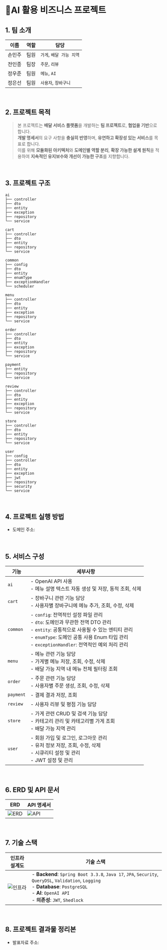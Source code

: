 # 📱AI 활용 비즈니스 프로젝트

## 1. 팀 소개

| **이름**   | **역할**   | **담당**                     |
|------------|------------|-------------------------------|
| 손민주      | 팀원       | `가게`, `배달 가능 지역`          |
| 전인종      | 팀장       | `주문`, `리뷰`                   |
| 정우준      | 팀원       | `메뉴`, `AI`                     |
| 정은선      | 팀원       | `사용자`, `장바구니`                |

</br>

## 2. 프로젝트 목적

> 본 프로젝트는 **배달 서비스 플랫폼**을 개발하는 **팀 프로젝트**로, **협업을 기반**으로 합니다.</br>
> **개발 명세서**의 요구 사항을 **충실히 반영**하며, **유연하고 확장성 있는 서비스**를 목표로 합니다.</br>
> 이를 위해 **모듈화된 아키텍처**와 **도메인별 역할 분리**, **확장 가능한 설계 원칙**을 적용하여 **지속적인 유지보수와 개선이 가능한 구조**를 지향합니다.

</br>

## 3. 프로젝트 구조
```plaintext
ai
├── controller
├── dto
├── entity
├── exception
├── repository
└── service

cart
├── controller
├── dto
├── entity
├── repository
└── service

common
├── config
├── dto
├── entity
├── enumType
├── exceptionHandler
└── scheduler

menu
├── controller
├── dto
├── entity
├── exception
├── repository
└── service

order
├── controller
├── dto
├── entity
├── exception
├── repository
└── service

payment
├── entity
├── repository
└── service

review
├── controller
├── dto
├── entity
├── exception
├── repository
└── service

store
├── controller
├── dto
├── entity
├── repository
└── service

user
├── config
├── controller
├── dto
├── entity
├── exception
├── jwt
├── repository
├── security
└── service
```

</br>

## 4. 프로젝트 실행 방법
- 도메인 주소:

</br>

## 5. 서비스 구성

| **기능**     | **세부사항**                                                                 |
|--------------|-----------------------------------------------------------------------------|
| `ai`       | - OpenAI API 사용 <br> - 메뉴 설명 텍스트 자동 생성 및 저장, 동적 조회, 삭제 |
| `cart`     | - 장바구니 관련 기능 담당 <br> - 사용자별 장바구니에 메뉴 추가, 조회, 수정, 삭제 |
| `common`   | - `config`: 전역적인 설정 파일 관리 <br> - `dto`: 도메인과 무관한 전역 DTO 관리 <br> - `entity`: 공통적으로 사용될 수 있는 엔티티 관리 <br> - `enumType`: 도메인 공통 사용 Enum 타입 관리 <br> - `exceptionHandler`: 전역적인 예외 처리 관리 |
| `menu`     | - 메뉴 관련 기능 담당 <br> - 가게별 메뉴 저장, 조회, 수정, 삭제 <br> - 배달 가능 지역 내 메뉴 전체 필터링 조회 |
| `order`    | - 주문 관련 기능 담당 <br> - 사용자별 주문 생성, 조회, 수정, 삭제 |
| `payment`  | - 결제 결과 저장, 조회 |
| `review`   | - 사용자 리뷰 및 평점 기능 담당 |
| `store`    | - 가게 관련 CRUD 및 검색 기능 담당 <br> - 카테고리 관리 및 카테고리별 가게 조회 <br> - 배달 가능 지역 관리 |
| `user`     | - 회원 가입 및 로그인, 로그아웃 관리 <br> - 유저 정보 저장, 조회, 수정, 삭제 <br> - 시큐리티 설정 및 관리 <br> - JWT 설정 및 관리 |

</br>


## 6. ERD 및 API 문서

| **ERD**                                                                                         | **API 명세서**                                                                                       |
|------------------------------------------------------------------------------------------------|-----------------------------------------------------------------------------------------------|
| ![ERD](https://github.com/sparta-2pro/deliveryapp/blob/dev/erd_0225.png)                       | ![API](https://github.com/user-attachments/assets/0835d47f-65b0-4eb0-878f-707903e673cf)   |

</br>

## 7. 기술 스택

| **인프라 설계도** | **기술 스택** |
|------------------|------------------|
| ![인프라](https://github.com/user-attachments/assets/1ad1114a-36fe-4625-abbd-5ab2b1e46fd2) | - **Backend**: ``Spring Boot 3.3.8``, ``Java 17``, ``JPA``, ``Security``, ``QueryDSL``, ``Validation``, ``Logging`` <br/> - **Database**: ``PostgreSQL`` <br/> - **AI**: ``OpenAI API`` <br/> - **의존성**: ``JWT``, ``Shedlock`` |

</br>

## 8. 프로젝트 결과물 정리본
- 발표자료 주소: 